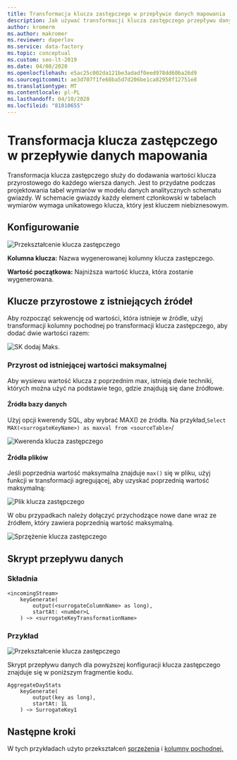 ```yaml
---
title: Transformacja klucza zastępczego w przepływie danych mapowania
description: Jak używać transformacji klucza zastępczego przepływu danych usługi Azure Data Factory do generowania sekwencyjnych wartości kluczy
author: kromerm
ms.author: makromer
ms.reviewer: daperlov
ms.service: data-factory
ms.topic: conceptual
ms.custom: seo-lt-2019
ms.date: 04/08/2020
ms.openlocfilehash: e5ac25c002da121be3adadf0eed978dd60ba26d9
ms.sourcegitcommit: ae3d707f1fe68ba5d7d206be1ca82958f12751e8
ms.translationtype: MT
ms.contentlocale: pl-PL
ms.lasthandoff: 04/10/2020
ms.locfileid: "81010655"
---
```

# <a name="surrogate-key-transformation-in-mapping-data-flow"></a>Transformacja klucza zastępczego w przepływie danych mapowania 

Transformacja klucza zastępczego służy do dodawania wartości klucza przyrostowego do każdego wiersza danych. Jest to przydatne podczas projektowania tabel wymiarów w modelu danych analitycznych schematu gwiazdy. W schemacie gwiazdy każdy element członkowski w tabelach wymiarów wymaga unikatowego klucza, który jest kluczem niebiznesowym.

## <a name="configuration"></a>Konfigurowanie

![Przekształcenie klucza zastępczego](media/data-flow/surrogate.png "Transformacja klucza zastępczego")

**Kolumna klucza:** Nazwa wygenerowanej kolumny klucza zastępczego.

**Wartość początkowa:** Najniższa wartość klucza, która zostanie wygenerowana.

## <a name="increment-keys-from-existing-sources"></a>Klucze przyrostowe z istniejących źródeł

Aby rozpocząć sekwencję od wartości, która istnieje w źródle, użyj transformacji kolumny pochodnej po transformacji klucza zastępczego, aby dodać dwie wartości razem:

![SK dodaj Maks.](media/data-flow/sk006.png "Maksymalna wartość przekształcenia klucza zastępczego")

### <a name="increment-from-existing-maximum-value"></a>Przyrost od istniejącej wartości maksymalnej

Aby wysiewu wartość klucza z poprzednim max, istnieją dwie techniki, których można użyć na podstawie tego, gdzie znajdują się dane źródłowe.

#### <a name="database-sources"></a>Źródła bazy danych

Użyj opcji kwerendy SQL, aby wybrać MAX() ze źródła. Na przykład,`Select MAX(<surrogateKeyName>) as maxval from <sourceTable>`/

![Kwerenda klucza zastępczego](media/data-flow/sk002.png "Kwerenda transformacji klucza zastępczego")

#### <a name="file-sources"></a>Źródła plików

Jeśli poprzednia wartość maksymalna znajduje `max()` się w pliku, użyj funkcji w transformacji agregującej, aby uzyskać poprzednią wartość maksymalną:

![Plik klucza zastępczego](media/data-flow/sk008.png "Plik klucza zastępczego")

W obu przypadkach należy dołączyć przychodzące nowe dane wraz ze źródłem, który zawiera poprzednią wartość maksymalną.

![Sprzężenie klucza zastępczego](media/data-flow/sk004.png "Sprzężenie klucza zastępczego")

## <a name="data-flow-script"></a>Skrypt przepływu danych

### <a name="syntax"></a>Składnia

```
<incomingStream> 
    keyGenerate(
        output(<surrogateColumnName> as long),
        startAt: <number>L
    ) ~> <surrogateKeyTransformationName>
```

### <a name="example"></a>Przykład

![Przekształcenie klucza zastępczego](media/data-flow/surrogate.png "Transformacja klucza zastępczego")

Skrypt przepływu danych dla powyższej konfiguracji klucza zastępczego znajduje się w poniższym fragmentie kodu.

```
AggregateDayStats
    keyGenerate(
        output(key as long),
        startAt: 1L
    ) ~> SurrogateKey1
```

## <a name="next-steps"></a>Następne kroki

W tych przykładach użyto przekształceń [sprzężenia](data-flow-join.md) i [kolumny pochodnej.](data-flow-derived-column.md)
